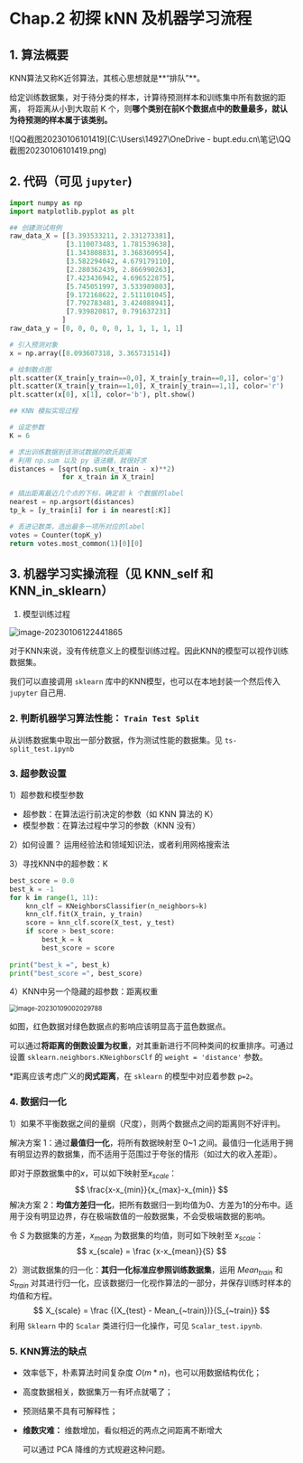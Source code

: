 # Chap.2 初探 kNN 及机器学习流程

## 1. 算法概要

KNN算法又称K近邻算法，其核心思想就是**“排队”**。

给定训练数据集，对于待分类的样本，计算待预测样本和训练集中所有数据的距离， 将距离从小到大取前 K 个，则**哪个类别在前K个数据点中的数量最多，就认为待预测的样本属于该类别。**

![QQ截图20230106101419](C:\Users\14927\OneDrive - bupt.edu.cn\笔记\QQ截图20230106101419.png)

## 2. 代码（可见 `jupyter`)

```py
import numpy as np
import matplotlib.pyplot as plt

## 创建测试用例
raw_data_X = [[3.393533211, 2.331273381],
              [3.110073483, 1.781539638],
              [1.343808831, 3.368360954],
              [3.582294042, 4.679179110],
              [2.280362439, 2.866990263],
              [7.423436942, 4.696522875],
              [5.745051997, 3.533989803],
              [9.172168622, 2.511101045],
              [7.792783481, 3.424088941],
              [7.939820817, 0.791637231]
             ]
raw_data_y = [0, 0, 0, 0, 0, 1, 1, 1, 1, 1]

# 引入预测对象
x = np.array([8.093607318, 3.365731514]) 

# 绘制散点图
plt.scatter(X_train[y_train==0,0], X_train[y_train==0,1], color='g')
plt.scatter(X_train[y_train==1,0], X_train[y_train==1,1], color='r')
plt.scatter(x[0], x[1], color='b'), plt.show()

## KNN 模拟实现过程

# 设定参数
K = 6

# 求出训练数据到该测试数据的欧氏距离
# 利用 np.sum 以及 py 语法糖，就很好求
distances = [sqrt(np.sum(x_train - x)**2) 
             for x_train in X_train]

# 搞出距离最近几个点的下标，确定前 k 个数据的label
nearest = np.argsort(distances) 
tp_k = [y_train[i] for i in nearest[:K]] 

# 丢进记数类，选出最多一项所对应的label
votes = Counter(topK_y)
return votes.most_common(1)[0][0]
```

## 3. 机器学习实操流程（见 KNN_self 和 KNN_in_sklearn）

1. 模型训练过程

![image-20230106122441865](C:\Users\14927\AppData\Roaming\Typora\typora-user-images\image-20230106122441865.png)

对于KNN来说，没有传统意义上的模型训练过程。因此KNN的模型可以视作训练数据集。

我们可以直接调用 `sklearn` 库中的KNN模型，也可以在本地封装一个然后传入 `jupyter` 自己用.

### 2. 判断机器学习算法性能： `Train Test Split`

从训练数据集中取出一部分数据，作为测试性能的数据集。见 `ts-split_test.ipynb`

### 3.  超参数设置

1）超参数和模型参数

- 超参数：在算法运行前决定的参数（如 KNN 算法的 K）
- 模型参数：在算法过程中学习的参数（KNN 没有）

2）如何设置？ 运用经验法和领域知识法，或者利用网格搜索法

3）寻找KNN中的超参数：K

```py
best_score = 0.0
best_k = -1
for k in range(1, 11):
    knn_clf = KNeighborsClassifier(n_neighbors=k)
    knn_clf.fit(X_train, y_train)
    score = knn_clf.score(X_test, y_test)
    if score > best_score:
        best_k = k
        best_score = score
        
print("best_k =", best_k)
print("best_score =", best_score)
```

4）KNN中另一个隐藏的超参数：距离权重

<img src="C:\Users\14927\AppData\Roaming\Typora\typora-user-images\image-20230109002029788.png" alt="image-20230109002029788" style="zoom:80%;" />

如图，红色数据对绿色数据点的影响应该明显高于蓝色数据点。

可以通过**将距离的倒数设置为权重**，对其重新进行不同种类间的权重排序。可通过设置 `sklearn.neighbors.KNeighborsClf` 的 `weight = 'distance'` 参数。

*距离应该考虑广义的**闵式距离**，在 `sklearn` 的模型中对应着参数 `p=2`。

### 4. 数据归一化

1）如果不平衡数据之间的量纲（尺度），则两个数据点之间的距离则不好评判。

解决方案 1：通过**最值归一化**，将所有数据映射至 0~1 之间。最值归一化适用于拥有明显边界的数据集，而不适用于范围过于夸张的情形（如过大的收入差距）。

即对于原数据集中的$x$，可以如下映射至$x_{scale}$：
$$
\frac{x-x_{min}}{x_{max}-x_{min}}
$$
解决方案 2：**均值方差归一化**，把所有数据归一到均值为0、方差为1的分布中。适用于没有明显边界，存在极端数值的一般数据集，不会受极端数据的影响。

令 $S$ 为数据集的方差，$x_{mean}$ 为数据集的均值，则可如下映射至 $x_{scale}$：
$$
x_{scale} = \frac {x-x_{mean}}{S}
$$


2）测试数据集的归一化：**其归一化标准应参照训练数据集**，运用 $Mean_{train}$ 和 $S_{train}$ 对其进行归一化，应该数据归一化视作算法的一部分，并保存训练时样本的均值和方程。
$$
X_{scale} = \frac {(X_{test} - Mean_{~train})}{S_{~train}}
$$
利用 `Sklearn` 中的 `Scalar` 类进行归一化操作，可见 `Scalar_test.ipynb`.

### 5. KNN算法的缺点

- 效率低下，朴素算法时间复杂度 $O(m*n)$，也可以用数据结构优化；

- 高度数据相关，数据集万一有坏点就噶了；

- 预测结果不具有可解释性；

- **维数灾难：** 维数增加，看似相近的两点之间距离不断增大

  可以通过 PCA 降维的方式规避这种问题。
